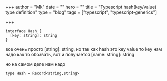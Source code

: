 +++
author = "Mk"
date = ""
hero = ""
title = "Typescript hash(key/value) type definition"
type = "blog"
tags = ["typescript", "typescript-generics"]

+++

    interface Hash {
      [key: string]: string
    }

все очень просто \[string\]: string, но так как hash это key value то key нам надо как то обозвать, вот и получается \[name: string\]: string

но на самом деле нам надо

    type Hash = Record<string,string>
